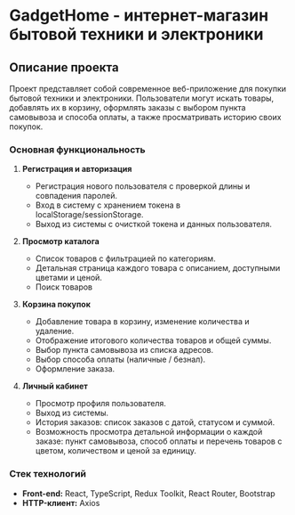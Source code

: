 # GadgetHome - интернет-магазин бытовой техники и электроники  

## Описание проекта
Проект представляет собой современное веб-приложение для покупки бытовой техники и электроники. Пользователи могут искать товары, добавлять их в корзину, оформлять заказы с выбором пункта самовывоза и способа оплаты, а также просматривать историю своих покупок.

### Основная функциональность

1. **Регистрация и авторизация**  
   - Регистрация нового пользователя с проверкой длины и совпадения паролей.  
   - Вход в систему с хранением токена в localStorage/sessionStorage.  
   - Выход из системы с очисткой токена и данных пользователя.

2. **Просмотр каталога**  
   - Список товаров с фильтрацией по категориям.  
   - Детальная страница каждого товара с описанием, доступными цветами и ценой.  
   - Поиск товаров

3. **Корзина покупок**  
   - Добавление товара в корзину, изменение количества и удаление.  
   - Отображение итогового количества товаров и общей суммы.  
   - Выбор пункта самовывоза из списка адресов.  
   - Выбор способа оплаты (наличные / безнал).  
   - Оформление заказа.

4. **Личный кабинет**  
   - Просмотр профиля пользователя.  
   - Выход из системы.  
   - История заказов: список заказов с датой, статусом и суммой.  
   - Возможность просмотра детальной информации о каждой заказе: пункт самовывоза, способ оплаты и перечень товаров с цветом, количеством и ценой за единицу.

### Стек технологий

- **Front-end:** React, TypeScript, Redux Toolkit, React Router, Bootstrap  
- **HTTP-клиент:** Axios  
